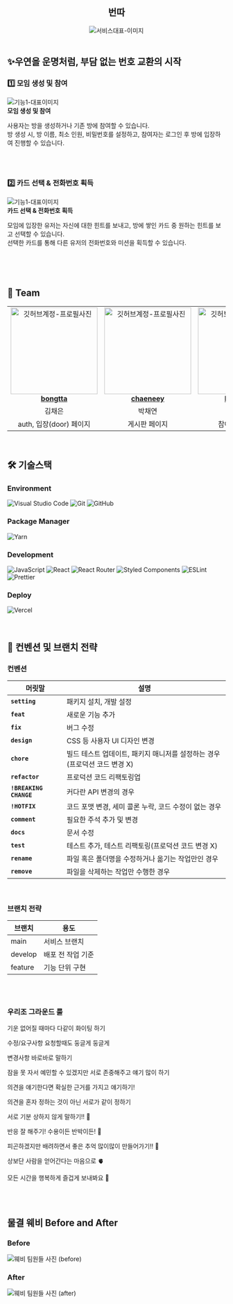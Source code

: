 <div align="center">

<h2> 번따 </h2>

<img src="https://github.com/user-attachments/assets/c8d4878e-61a5-471b-bb66-1ae42711a02f"  alt="서비스대표-이미지" />
</div>

<br/>

<h2> ✨우연을 운명처럼, 부담 없는 번호 교환의 시작 </h2>

<h3> 1️⃣ 모임 생성 및 참여 </h3>
<img src="https://github.com/user-attachments/assets/0582a0cf-a62e-461a-ab35-f8fe01e6b71b"  alt="기능1-대표이미지" />
<div ><strong> 모임 생성 및 참여 </strong> 
  
<p>사용자는 방을 생성하거나 기존 방에 참여할 수 있습니다. <br/>방 생성 시, 방 이름, 최소 인원, 비밀번호를 설정하고, 참여자는 로그인 후 방에 입장하여 진행할 수 있습니다.</p><br/></div>

<br/>

<h3> 2️⃣ 카드 선택 & 전화번호 획득 </h3>
<img src="https://github.com/user-attachments/assets/f43bf288-4db4-4392-9c64-a99f01e92c9e"  alt="기능1-대표이미지" />
<div ><strong> 카드 선택 & 전화번호 획득 </strong>  

<p>모임에 입장한 유저는 자신에 대한 힌트를 보내고, 방에 쌓인 카드 중 원하는 힌트를 보고 선택할 수 있습니다. <br/>선택한 카드를 통해 다른 유저의 전화번호와 미션을 획득할 수 있습니다.</p><br/></div>

<br/>
<br/>

<h2> 👥 Team </h2>

<table align="center">
    <tr align="center">
      <td style="min-width: 150px;">
            <a href="https://github.com/bongtta">
              <img src="https://github.com/user-attachments/assets/0ae2e2ba-1246-4099-825c-57ca5afb97dc" width="200" alt="깃허브계정-프로필사진">
              <br />
              <b>bongtta</b>
            </a>
        </td>
      <td style="min-width: 150px;">
            <a href="https://github.com/chaeneey">
              <img src="https://github.com/user-attachments/assets/87687b8a-298a-4b59-86d0-37a23ba89e49" width="200" alt="깃허브계정-프로필사진">
              <br />
              <b>chaeneey</b>
            </a>
        </td>
      <td style="min-width: 150px;">
            <a href="https://github.com/heesunee">
              <img src="https://github.com/user-attachments/assets/d52b95c2-eff1-493f-83e0-5c888b1c89ef" width="200" alt="깃허브계정-프로필사진">
              <br />
              <b>heesunee</b>
            </a>
        </td>
      <td style="min-width: 150px;">
            <a href="https://github.com/constantly-dev">
              <img src="https://github.com/user-attachments/assets/1304e0b8-e1d6-4d25-a20f-3690e763cd75" width="200" alt="깃허브계정-프로필사진">
              <br />
              <b>constantly-dev</b>
            </a>
        </td>
    </tr>
    <tr align="center">
       <td>
            김채은 <br/>
      </td>
       <td>
            박채연 <br/>
      </td>
       <td>
            박희선 <br/>
      </td>
      <td>
            이진혁 <br/>
      </td>
    </tr>
  	<tr align="center">
       <td>
            auth, 입장(door) 페이지 <br/>
      </td>
       <td>
            게시판 페이지 <br/>
      </td>
       <td>
            참여하기 페이지 <br/>
      </td>
      <td>
            방 만들기 페이지 <br/>
      </td>
    </tr>
</table>

<br/>

<h2> 🛠 기술스택 </h2>

### Environment
![Visual Studio Code](https://img.shields.io/badge/Visual%20Studio%20Code-0078d7.svg?style=for-the-badge&logo=visual-studio-code&logoColor=white)
![Git](https://img.shields.io/badge/Git-F05032?style=for-the-badge&logo=Git&logoColor=white)
![GitHub](https://img.shields.io/badge/github-%23121011.svg?style=for-the-badge&logo=github&logoColor=white)

### Package Manager
![Yarn](https://img.shields.io/badge/yarn-%232C8EBB.svg?style=for-the-badge&logo=yarn&logoColor=white)

### Development
![JavaScript](https://img.shields.io/badge/javascript-%23323330.svg?style=for-the-badge&logo=javascript&logoColor=%23F7DF1E)
![React](https://img.shields.io/badge/react-%2320232a.svg?style=for-the-badge&logo=react&logoColor=%2361DAFB)
![React Router](https://img.shields.io/badge/React_Router-CA4245?style=for-the-badge&logo=react-router&logoColor=white)
![Styled Components](https://img.shields.io/badge/styled--components-DB7093?style=for-the-badge&logo=styled-components&logoColor=white)
![ESLint](https://img.shields.io/badge/ESLint-4B3263?style=for-the-badge&logo=eslint&logoColor=white)
![Prettier](https://img.shields.io/badge/prettier-%23F7B93E.svg?style=for-the-badge&logo=prettier&logoColor=black)

### Deploy
![Vercel](https://img.shields.io/badge/vercel-%23000000.svg?style=for-the-badge&logo=vercel&logoColor=white)


<br/>

<h2>  📄 컨벤션 및 브랜치 전략 </h2>

<h3> 컨벤션 </h3>

| 머릿말 | 설명 |
| --- | --- |
| **`setting`** | 패키지 설치, 개발 설정 |
| **`feat`** | 새로운 기능 추가 |
| **`fix`** | 버그 수정 |
| **`design`** | CSS 등 사용자 UI 디자인 변경 |
| **`chore`** | 빌드 테스트 업데이트, 패키지 매니저를 설정하는 경우(프로덕션 코드 변경 X) |
| **`refactor`** | 프로덕션 코드 리팩토링업 |
| **`!BREAKING CHANGE`** | 커다란 API 변경의 경우 |
| **`!HOTFIX`** | 코드 포맷 변경, 세미 콜론 누락, 코드 수정이 없는 경우 |
| **`comment`** | 필요한 주석 추가 및 변경 |
| **`docs`** | 문서 수정 |
| **`test`** | 테스트 추가, 테스트 리팩토링(프로덕션 코드 변경 X) |
| **`rename`** | 파일 혹은 폴더명을 수정하거나 옮기는 작업만인 경우 |
| **`remove`** | 파일을 삭제하는 작업만 수행한 경우 |

<br/>

<h3> 브랜치 전략 </h3>

| 브랜치 | 용도 |
| ------- | ---- |
| main    | 서비스 브랜치  |
| develop | 배포 전 작업 기준  |
| feature | 기능 단위 구현  |

<br/>
<br/>

<h3>우리조 그라운드 룰</h3>
<p>기운 없어질 때마다 다같이 화이팅 하기</p>
<p>수정/요구사항 요청할때도 둥글게 둥글게</p>
<p>변경사항 바로바로 말하기</p>
<p>잠을 못 자서 예민할 수 있겠지만 서로 존중해주고 얘기 많이 하기</p>
<p>의견을 얘기한다면 확실한 근거를 가지고 얘기하기!</p>
<p>의견을 혼자 정하는 것이 아닌 서로가 같이 정하기</p>
<p>서로 기분 상하지 않게 말하기!! 🤗</p>
<p>반응 잘 해주기! 수용이든 반박이든! 👀</p>
<p>피곤하겠지만 배려하면서 좋은 추억 많이많이 만들어가기!! 💭</p>
<p>상보단 사람을 얻어간다는 마음으로 🫀</p>
<p>모든 시간을 행복하게 즐겁게 보내봐요 💞</p>

<br/>
<br/>

<h2> 물결 웨비 Before and After</h2>
<h3>Before</h3>
<img src="https://github.com/user-attachments/assets/d56de934-0674-452c-8154-9793391a9bed" alt="웨비 팀원들 사진 (before)"/>

<br/>


<h3>After</h3>
<img src="" alt="웨비 팀원들 사진 (after)"/>
